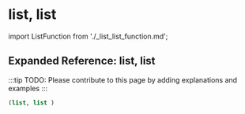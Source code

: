 # list, list

import ListFunction from './_list_list_function.md';

<ListFunction />

## Expanded Reference: list, list

:::tip
TODO: Please contribute to this page by adding explanations and examples
:::

```lisp
(list, list )
```
